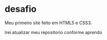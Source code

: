 # desafio
 Meu primeiro site feito em HTML5 e CSS3.

Irei atualizar meu repositorio conforme aprendo